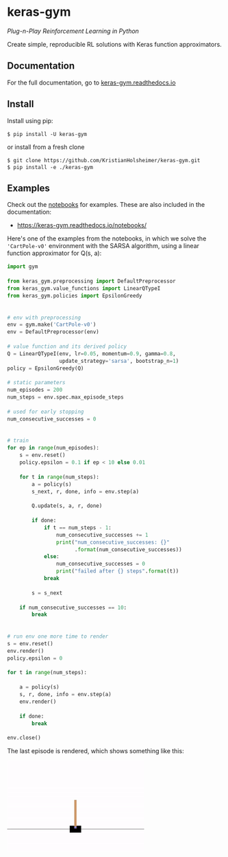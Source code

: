 # keras-gym
*Plug-n-Play Reinforcement Learning in Python*


Create simple, reproducible RL solutions with Keras function approximators.


## Documentation

For the full documentation, go to
[keras-gym.readthedocs.io](https://keras-gym.readthedocs.io/)


## Install

Install using pip:

```
$ pip install -U keras-gym
```
or install from a fresh clone
```
$ git clone https://github.com/KristianHolsheimer/keras-gym.git
$ pip install -e ./keras-gym
```

## Examples

Check out the [notebooks](notebooks/) for examples. These are also included in
the documentation:

* https://keras-gym.readthedocs.io/notebooks/



Here's one of the examples from the notebooks, in which we solve the
`'CartPole-v0'` environment with the SARSA algorithm, using a linear function
approximator for Q(s, a):


```python
import gym

from keras_gym.preprocessing import DefaultPreprocessor
from keras_gym.value_functions import LinearQTypeI
from keras_gym.policies import EpsilonGreedy


# env with preprocessing
env = gym.make('CartPole-v0')
env = DefaultPreprocessor(env)

# value function and its derived policy
Q = LinearQTypeI(env, lr=0.05, momentum=0.9, gamma=0.8,
                 update_strategy='sarsa', bootstrap_n=1)
policy = EpsilonGreedy(Q)

# static parameters
num_episodes = 200
num_steps = env.spec.max_episode_steps

# used for early stopping
num_consecutive_successes = 0


# train
for ep in range(num_episodes):
    s = env.reset()
    policy.epsilon = 0.1 if ep < 10 else 0.01

    for t in range(num_steps):
        a = policy(s)
        s_next, r, done, info = env.step(a)

        Q.update(s, a, r, done)

        if done:
            if t == num_steps - 1:
                num_consecutive_successes += 1
                print("num_consecutive_successes: {}"
                      .format(num_consecutive_successes))
            else:
                num_consecutive_successes = 0
                print("failed after {} steps".format(t))
            break

        s = s_next

    if num_consecutive_successes == 10:
        break


# run env one more time to render
s = env.reset()
env.render()
policy.epsilon = 0

for t in range(num_steps):

    a = policy(s)
    s, r, done, info = env.step(a)
    env.render()

    if done:
        break

env.close()

```

The last episode is rendered, which shows something like this:

![cartpole_video](doc/_static/img/cartpole.gif)

